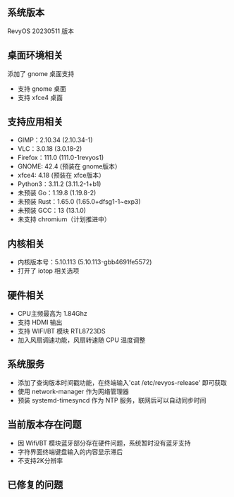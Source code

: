 ## 系统版本

RevyOS 20230511 版本

## 桌面环境相关

添加了 gnome 桌面支持

- 支持 gnome 桌面
- 支持 xfce4 桌面

## 支持应用相关

- GIMP：2.10.34 (2.10.34-1)
- VLC：3.0.18 (3.0.18-2)
- Firefox：111.0 (111.0-1revyos1)
- GNOME: 42.4 (预装在 gnome版本）
- xfce4: 4.18 (预装在 xfce版本）
- Python3：3.11.2 (3.11.2-1+b1)
- 未预装 Go：1.19.8 (1.19.8-2)
- 未预装 Rust：1.65.0 (1.65.0+dfsg1-1~exp3)
- 未预装 GCC：13 (13.1.0)
- 未支持 chromium（计划推进中）

## 内核相关

- 内核版本号：5.10.113 (5.10.113-gbb4691fe5572)
- 打开了 iotop 相关选项

## 硬件相关

- CPU主频最高为 1.84Ghz
- 支持 HDMI 输出
- 支持 WIFI/BT 模块 RTL8723DS
- 加入风扇调速功能，风扇转速随 CPU 温度调整

## 系统服务

- 添加了查询版本时间戳功能，在终端输入'cat /etc/revyos-release' 即可获取
- 使用 network-manager 作为网络管理器
- 预装 systemd-timesyncd 作为 NTP 服务，联网后可以自动同步时间

## 当前版本存在问题

- 因 Wifi/BT 模块蓝牙部分存在硬件问题，系统暂时没有蓝牙支持
- 字符界面终端键盘输入的内容显示滞后
- 不支持2K分辨率

## 已修复的问题
